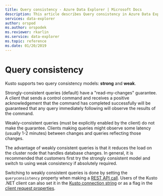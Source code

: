 ```yaml
---
title: Query consistency - Azure Data Explorer | Microsoft Docs
description: This article describes Query consistency in Azure Data Explorer.
services: data-explorer
author: orspod
ms.author: orspodek
ms.reviewer: rkarlin
ms.service: data-explorer
ms.topic: reference
ms.date: 01/20/2019
---
```

# Query consistency

Kusto supports two query consistency models: **strong** and **weak**.

Strongly-consistent queries (default) have a "read-my-changes"
guarantee. A client that sends a control command and receives a positive
acknowledgement that the command has completed successfully will be guaranteed
that any query immediately following will observe the results of the command.

Weakly-consistent queries (must be explicitly enabled by the client)
do not make the guarantee. Clients making queries might observe some latency
(usually 1-2 minutes) between changes and queries reflecting
those changes.

The advantage of weakly consistent queries is that it reduces the load on the cluster node that handles database changes. In general, it is recommended that customers first try the strongly consistent model and switch to using
weak consistency if absolutely required.

Switching to weakly consistent queries is done by setting the `queryconsistency`
property when making a [REST API call](../api/rest/request.md). Users of the
Kusto .NET client can also set it in the [Kusto connection string](../api/connection-strings/kusto.md)
or as a flag in the [client request properties](../api/netfx/request-properties.md).